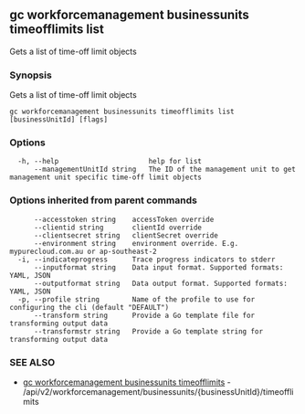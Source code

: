 ## gc workforcemanagement businessunits timeofflimits list

Gets a list of time-off limit objects

### Synopsis

Gets a list of time-off limit objects

```
gc workforcemanagement businessunits timeofflimits list [businessUnitId] [flags]
```

### Options

```
  -h, --help                      help for list
      --managementUnitId string   The ID of the management unit to get management unit specific time-off limit objects
```

### Options inherited from parent commands

```
      --accesstoken string    accessToken override
      --clientid string       clientId override
      --clientsecret string   clientSecret override
      --environment string    environment override. E.g. mypurecloud.com.au or ap-southeast-2
  -i, --indicateprogress      Trace progress indicators to stderr
      --inputformat string    Data input format. Supported formats: YAML, JSON
      --outputformat string   Data output format. Supported formats: YAML, JSON
  -p, --profile string        Name of the profile to use for configuring the cli (default "DEFAULT")
      --transform string      Provide a Go template file for transforming output data
      --transformstr string   Provide a Go template string for transforming output data
```

### SEE ALSO

* [gc workforcemanagement businessunits timeofflimits](gc_workforcemanagement_businessunits_timeofflimits.html)	 - /api/v2/workforcemanagement/businessunits/{businessUnitId}/timeofflimits


